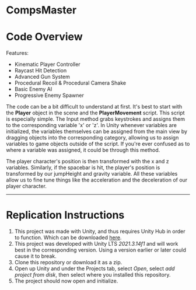 # CompsMaster
 
# Code Overview
Features:
- Kinematic Player Controller
- Raycast Hit Detection
- Advanced Gun System
- Procedural Recoil & Procedural Camera Shake
- Basic Enemy AI
- Progressive Enemy Spawner

The code can be a bit difficult to understand at first. It's best to start with the **Player** object in the scene and the **PlayerMovement** script. This script is especially simple. The Input method grabs keystrokes and assigns them to the corresponding variable 'x' or 'z'. In Unity whenever variables are initialized, the variables themselves can be assigned from the main view by dragging objects into the corresponding category, allowing us to assign variables to game objects outside of the script. If you're ever confused as to where a variable was assigned, it could be through this method.

The player character's position is then transformed with the x and z variables. Similarly, if the spacebar is hit, the player's position is transformed by our jumpHeight and gravity variable. All these variables allow us to fine tune things like the acceleration and the deceleration of our player character.

---

# Replication Instructions

1. This project was made with Unity, and thus requires Unity Hub in order to function. Which can be downloaded [here](https://unity.com/download).
2. This project was developed with Unity LTS *2021.3.14f1* and will work best in the corresponding version. Using a version earlier or later could cause it to break.
3. Clone this repository or download it as a zip.
4. Open up Unity and under the Projects tab, select *Open*, select *add project from disk*, then select where you installed this repository.
5. The project should now open and initialize.


